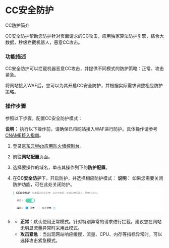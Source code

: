 # CC安全防护

CC防护简介

CC安全防护帮助您防护针对页面请求的CC攻击，应用独家算法防护引擎，结合大数据，秒级拦截机器人，恶意CC攻击。

### **功能描述**

CC安全防护可以拦截机器恶意CC攻击，并提供不同模式的防护策略：正常、攻击紧急。

将网站接入WAF后，您可以为其开启CC安全防护，并根据实际需求调整相应防护策略。

### **操作步骤**

参照以下步骤，配置CC安全防护模式：

**说明：** 执行以下操作前，请确保已将网站接入WAF进行防护。具体操作请参考[CNAME接入指南](file:///E:\WMM\工作总结\WAF文档\云WAF\Introduction\接入WAF\CNAME接入指南.md%23)。

1. 登录[京东云Web应用防火墙控制台](https://cloudwaf-console.jdcloud.com)。

2. 前往**网站配置**页面。

3. 选择要操作的域名，单击其操作列下的**防护配置**。

4. 在**CC安全防护**下，开启防护，并选择相应防护模式： 
         **说明：** 如果您需要关闭防护功能，可在此处关闭防护。![img](https://github.com/jdcloudcom/cn/blob/dns-zhangjingfeng/waf-img/cc-web1.png)

5. - **正常**：默认使用正常模式。针对特别异常的请求进行拦截。建议您在网站无明显流量异常时采用此模式。
   - **攻击紧急**：当出现网站响应缓慢，流量、CPU、内存等指标异常时，可以选择攻击紧急模式。


 
